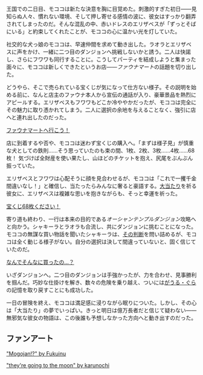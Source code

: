<!-- title: モココ・アビスガード -->
<!-- status: 生存 -->

王国での二日目、モココは新たな決意を胸に目覚めた。刺激的すぎた初日――見知らぬ人々、慣れない環境、そして押し寄せる感情の波に、彼女はすっかり翻弄されてしまったのだ。そんな混乱の中、赤いドレスのエリザベスが「ずっとそばにいる」と約束してくれたことが、モココの心に温かい光を灯していた。

社交的な犬っ娘のモココは、早速仲間を求めて動き出した。ラオラとエリザベスに声をかけ、一緒に二つ目のダンジョンへ挑戦しないかと誘う。二人は快諾し、さらにフワワも同行することに。こうしてパーティを結成しようと集まった面々に、モココは新しくできたというお店――*ファウナマート*の話題を切り出した。

どうやら、そこで売られている宝くじが気になって仕方ない様子。その説明を始める前に、なんと店主のファウナ本人から宣伝の通話が入り、豪華景品を熱烈にアピールする。エリザベスもフワワもどこか冷ややかだったが、モココは完全にその魅力に取り憑かれてしまう。二人に選択の余地を与えることなく、強引に店へと連れ出したのだった。

[ファウナマートへ行こう！](#embed:https://www.youtube.com/live/0rhoyO69kAQ?feature=shared&t=703)

店に到着するや否や、モココは迷わず宝くじの購入へ。「まずは様子見」が慎重な犬としての鉄則……そう思っていたのも束の間、1枚、2枚、3枚……4枚……68枚！ 気づけば全財産を使い果たし、山ほどのチケットを抱え、尻尾をぶんぶん振っていた。

エリザベスとフワワは心配そうに顔を見合わせるが、モココは「これで一攫千金間違いなし！」と確信し、当たったらみんなに奢ると豪語する。[大当たり](https://www.youtube.com/live/0rhoyO69kAQ?feature=shared&t=1310)を祈る彼女に、エリザベスは複雑な思いを抱きながらも、そっと幸運を祈った。

[宝くじ68枚ください！](#embed:https://www.youtube.com/live/0rhoyO69kAQ?t=923)

寄り道も終わり、一行は本来の目的である*オーシャンテンプルダンジョン*攻略へと向かう。シャキーラとラオラも合流し、共にダンジョンに挑むことになった。モココの無謀な買い物話を聞いたシャキーラは、[その判断](https://www.youtube.com/live/0rhoyO69kAQ?feature=shared&t=2368)を問い詰めるが、モココは全く動じる様子がない。自分の選択は決して間違っていないと、固く信じていたのだ。

[なんでそんなに買ったの…？](#embed:https://www.youtube.com/live/0rhoyO69kAQ?t=2365)

いざダンジョンへ。二つ目のダンジョンは手強かったが、力を合わせ、見事勝利を掴んだ。巧妙な仕掛けを解き、数々の危険を乗り越え、ついには[がうる・ぐら](https://www.youtube.com/live/0rhoyO69kAQ?feature=shared&t=4851)の記憶を取り戻すことにも成功した。

一日の冒険を終え、モココは満足感に浸りながら眠りについた。しかし、その心は「大当たり」の夢でいっぱい。きっと明日は億万長者だと信じて疑わない――無邪気な彼女の物語は、この後誰も予想しなかった方向へと動き出すのだった。

## ファンアート

["Mogojan!?" by Fukuinu](https://x.com/fukuinu_daddy/status/1830478922934616529)

<!-- fuwawa, raora, liz, kiara -->

["they're going to the moon" by karunochi](https://x.com/karunochi/status/1830608765454024950)

<!-- fuwawa -->
